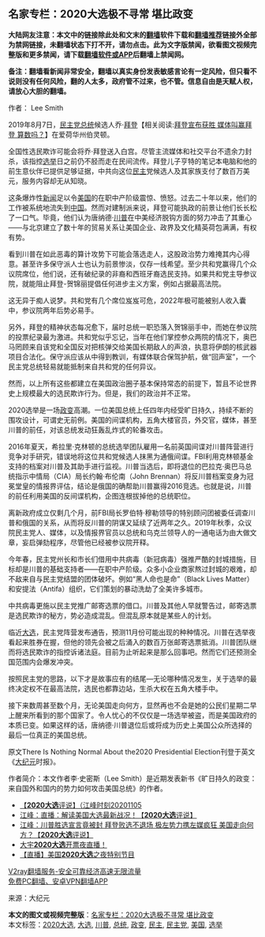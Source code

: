  <h2>名家专栏：2020大选极不寻常 堪比政变</h2> <p class="notice"><b>大陆网友注意：本文中的链接除此处和文末的<a href="https://github.com/bannedbook/fanqiang" >翻墙</a>软件下载和<a href="https://github.com/killgcd/justmysocks/blob/master/README.md">翻墙推荐</a>链接外全部为禁网链接，未翻墙状态下打不开，请勿点击。此为文字版禁闻，欲看图文视频完整版和更多禁闻，请下载<a href="https://github.com/bannedbook/fanqiang">翻墙软件或APP</a>后翻墙上禁闻网。</p><p>备注：翻墙看新闻非常安全，翻墙以真实身份发表敏感言论有一定风险，但只看不说则没有任何风险，翻的人太多，政府管不过来，也不管。信息自由是天赋人权，请放心大胆的翻墙。</b></p>  <div class="entry"> <p>作者： Lee Smith</p> <p id="conimg"></p> <p>2019年8月7日，<a href="https://www.bannedbook.org/bnews/tag/%e6%b0%91%e4%b8%bb%e5%85%9a/" class="st_tag internal_tag" rel="tag" title="标签 民主党 下的日志">民主党</a><a href="https://www.bannedbook.org/bnews/tag/%e6%80%bb%e7%bb%9f/" class="st_tag internal_tag" rel="tag" title="标签 总统 下的日志">总统</a>候选人乔‧<span class='wp_keywordlink'><a href="https://www.bannedbook.org/bnews/comments/20201018/1415809.html" title="“硬盘门”再爆：拿中共华信10％股的“大人物”正是拜登" target="_blank">拜登</a></span>【相关阅读:<a href='https://www.bannedbook.org/bnews/bannedvideo/20201108/1427594.html' target='_blank'>拜登宣布获胜 媒体叫赢拜登 算数吗？</a>】在爱荷华州伯灵顿。</p> <p>全国性选民欺诈可能会将乔‧拜登送入白宫。尽管主流媒体和社交平台不遗余力封杀，该指控<a href="https://www.bannedbook.org/bnews/tag/%e9%80%89%e4%b8%be/" class="st_tag internal_tag" rel="tag" title="标签 选举 下的日志">选举</a>日之前仍不胫而走在民间流传。拜登儿子亨特的笔记本电脑和他的前生意伙伴已提供足够证据，中共向这位<a href="https://www.bannedbook.org/bnews/tag/%e6%b0%91%e4%b8%bb/" class="st_tag internal_tag" rel="tag" title="标签 民主 下的日志">民主</a>党候选人及其家族支付了数百万美元，服务内容却无从知晓。</p> <p>这条爆炸性<span class='wp_keywordlink_affiliate'><a href="https://www.bannedbook.org/" title="新闻">新闻</a></span>足以令<a href="https://www.bannedbook.org/bnews/tag/%e7%be%8e%e5%9b%bd/" class="st_tag internal_tag" rel="tag" title="标签 美国 下的日志">美国</a>的在职中产阶级震惊、愤怒。过去二十年以来，他们的工作被系统地流失到<span class='wp_keywordlink_affiliate'><a href="https://www.bannedbook.org/" title="中国" target="_blank">中国</a></span>。然而对建制派来说，拜登可能执政的前景让他们长长松了一口气。毕竟，他们认为唐纳德‧<a href="https://www.bannedbook.org/bnews/tag/%e5%b7%9d%e6%99%ae/" class="st_tag internal_tag" rel="tag" title="标签 川普 下的日志">川普</a>在中美经济脱钩方面的努力冲击了其重心——与北京建立了数十年的贸易关系让美国企业、政界及文化精英荷包满满，有权有势。</p>  <p>看到川普在如此恶毒的算计攻势下可能会落选走人，这股政治势力难掩其内心得意。甚至许多保守派人士也认为前景惨淡，仅存一线希望。至少共和党赢得几个众议院席位，他们说，还有破纪录的非裔和西班牙裔选民支持。如果共和党主导参议院，就能阻止拜登-贺锦丽提倡任何进步主义方案，例如占据最高法院。</p> <p>这无异于痴人说梦。共和党有几个席位岌岌可危，2022年极可能被别人收入囊中，参议院两年后势必易手。</p> <p>另外，拜登的精神状态每况愈下，届时总统一职恐落入贺锦丽手中，而她在参议院的投票纪录最为激进。共和党似乎忘记，当年在他们掌控参众两院的情况下，奥巴马罔顾来自该党和全国反对把核弹交给美国长期敌人的声浪，执意将伊朗的核武器项目合法化。保守派应该从中得到教训，有媒体联合保驾护航，做“回声室”，一个民主党总统轻易就能抵制来自共和党的任何异议。</p> <p>然而，以上所有这些都建立在美国政治圈子基本保持常态的前提下，暂且不论世界史上规模最大的选民欺诈行为。但是，我们的政治并不正常。</p> <p>2020选举是一场<a href="https://www.bannedbook.org/bnews/tag/%e6%94%bf%e5%8f%98/" class="st_tag internal_tag" rel="tag" title="标签 政变 下的日志">政变</a>高潮。一位美国总统上任四年内经受旷日持久，持续不断的围攻设计，可谓史无前例。美国的间谍机构，五角大楼官员，外交官，媒体，甚至川普的前任，对该总统发动狂轰乱炸式的轮番攻击。</p>  <p>2016年夏天，希拉里‧克林顿的总统选举团队雇用一名前英国间谍对川普阵营进行竞争对手研究，错误地将这位共和党候选人抹黑为通俄间谍。FBI利用克林顿基金支持的档案对川普及其助手进行监视。川普当选后，即将退位的巴拉克‧奥巴马总统指示中情局（CIA）局长约翰‧布伦南（John Brennan）将反川普档案变身为冠冕堂皇的情报界评估，结论是俄国的确帮助川普赢得2016竞选。也就是说，川普的前任利用美国的反间谍机构，企图连根拔掉他的总统职位。</p> <p>离新政府成立仅剩几个月，前FBI局长罗伯特‧穆勒领导的特别顾问团被委任调查川普和俄国的关系，从而将反川普的阴谋又延续了近两年之久。2019年秋季，众议院民主党人、媒体，以及情报界官员以总统和乌克兰领导人的一通电话为由大做文章，妄启弹劾程序，尽管他已经被参议院开释。</p> <p>今年春，民主党州长和市长们借用中共病毒（新冠病毒）强推严酷的封城措施，目标却是川普的基础支持者——在职中产阶级。众多小企业商家熬过封城的艰难，却不敌来自与民主党结盟的团体破坏。例如“黑人命也是命”（Black Lives Matter）和安提法（Antifa）组织，它们策划的暴动洗劫了全美许多城市。</p> <p>中共病毒更施以民主党推广邮寄选票的借口。川普及其他人早就警告过，邮寄选票是选民欺诈的秘方，势必造成混乱。但混乱原本就是某些人的计划。</p> <p>临近<a href="https://www.bannedbook.org/bnews/tag/%e5%a4%a7%e9%80%89/" class="st_tag internal_tag" rel="tag" title="标签 大选 下的日志">大选</a>，民主党阵营发布通告，预测11月份可能出现的种种情况。川普在选举夜看起来胜券在握，但他的领先会被之后涌入的数百万张邮寄选票抵消。川普团队继而将选民欺诈的指控诉诸法庭。目前为止听起来是那么回事吧。然而它们还预测全国范围内会爆发冲突。</p>  <p>按照民主党的思路，以下才是故事应有的结尾—无论哪种情况发生，关于选举的最终决定权不在最高法院，选民也都靠边站，生杀大权在五角大楼手中。</p> <p>接下来数周甚至数个月，无论美国走向何方，显然再也不会是她的公民们星期二早上醒来所看到的那个国家了。令人忧心的不仅仅是一场选举被盗，而是美国政府的本质已变。如果这样的话，唐纳德‧川普退位后或将成为历史上美国公众所选择的最后一位真正的美国总统。</p> <p>原文There Is Nothing Normal About the2020 Presidential Election刊登于英文《<span class='wp_keywordlink_affiliate'><a href="http://www.epochtimes.com/" title="大纪元" target="_blank">大纪元</a></span>时报》。</p> <p>作者简介：本文作者李·史密斯（Lee Smith）是近期发表新书《旷日持久的政变：来自国外和国内的势力如何攻击美国总统》的作者。</p> <ul class='op-related-articles' title='相关阅读'> <li><a href='https://www.bannedbook.org/bnews/taiwannews/20201106/1426503.html' target='_blank'>【<b>2020大选</b>评说】（江峰时刻20201105</a></li> <li><a href='https://www.bannedbook.org/bnews/cbnews/20201106/1426489.html' target='_blank'>江峰：直播：解读美国大选最新战况！【<b>2020大选</b>评说】</a></li> <li><a href='https://www.bannedbook.org/bnews/cbnews/20201105/1425869.html' target='_blank'>江峰：川普胜选宣言竟被封 拜登败选不退场 极左势力携左媒疯狂 美国走向何方？【<b>2020大选</b>评说】</a></li> <li><a href='https://www.bannedbook.org/bnews/bannedvideo/20201104/1425519.html' target='_blank'>大宇<b>2020大选</b>开票夜直播！</a></li> <li><a href='https://www.bannedbook.org/bnews/bannedvideo/20201103/1424685.html' target='_blank'>【直播】美国<b>2020大选</b>之夜特别节目</a></li> </ul> <p class="texttj"> <a href="https://www.bannedbook.org/forum23/topic22702.html" target="_blank">V2ray翻墙服务-安全可靠经济高速无限流量</a><br/> <a href="https://github.com/bannedbook/fanqiang/wiki/%E7%A6%81%E9%97%BB%E7%BD%91%E5%AE%89%E5%8D%93%E7%BF%BB%E5%A2%99%E6%96%B0%E9%97%BBAPP" target="_blank">免费PC翻墙、安卓VPN翻墙APP</a></p><p> 来源：大纪元 </p> <a name='sharetosocial'></a>       <div><b>本文的图文或视频完整版</b>：<a href='https://www.bannedbook.org/bnews/cbnews/20201108/1427694.html'>名家专栏：2020大选极不寻常 堪比政变</a></div>  </div><!--END ENTRY--> <div class="postfooter"> <div>本文标签：<a href="https://www.bannedbook.org/bnews/tag/2020%e5%a4%a7%e9%80%89/" rel="tag">2020大选</a>, <a href="https://www.bannedbook.org/bnews/tag/%e5%a4%a7%e9%80%89/" rel="tag">大选</a>, <a href="https://www.bannedbook.org/bnews/tag/%e5%b7%9d%e6%99%ae/" rel="tag">川普</a>, <a href="https://www.bannedbook.org/bnews/tag/%e6%80%bb%e7%bb%9f/" rel="tag">总统</a>, <a href="https://www.bannedbook.org/bnews/tag/%e6%94%bf%e5%8f%98/" rel="tag">政变</a>, <a href="https://www.bannedbook.org/bnews/tag/%e6%b0%91%e4%b8%bb/" rel="tag">民主</a>, <a href="https://www.bannedbook.org/bnews/tag/%e6%b0%91%e4%b8%bb%e5%85%9a/" rel="tag">民主党</a>, <a href="https://www.bannedbook.org/bnews/tag/%e7%be%8e%e5%9b%bd/" rel="tag">美国</a>, <a href="https://www.bannedbook.org/bnews/tag/%e9%80%89%e4%b8%be/" rel="tag">选举</a></div>  </div><!--END POSTFOOTER--> 